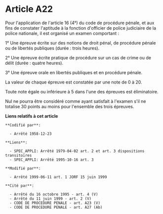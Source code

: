 # Article A22

Pour l'application de l'article 16 (4°) du code de procédure pénale, et aux fins de constater l'aptitude à la fonction
d'officier de police judiciaire de la police nationale, il est organisé un examen comportant :

1° Une épreuve écrite sur des notions de droit pénal, de procédure pénale ou de libertés publiques (durée : trois heures).

2° Une épreuve écrite pratique de procédure sur un cas de crime ou de délit (durée : quatre heures).

3° Une épreuve orale en libertés publiques et en procédure pénale.

La valeur de chaque épreuve est constatée par une note de 0 à 20.

Toute note égale ou inférieure à 5 dans l'une des épreuves est éliminatoire.

Nul ne pourra être considéré comme ayant satisfait à l'examen s'il ne totalise 30 points au moins pour l'ensemble des trois
épreuves.

**Liens relatifs à cet article**

	**Codifié par**:

	  - Arrêté 1958-12-23

	**Liens**:

	  - SPEC_APPLI: Arrêté 1979-04-02 art. 2 et art. 3 dispositions transitoires
	  - SPEC_APPLI: Arrêté 1995-10-16 art. 3

	**Modifié par**:

	  - Arrêté 1999-06-11 art. 1 JORF 15 juin 1999

	**Cité par**:

	  - Arrêté du 16 octobre 1995 - art. 4 (V)
	  - Arrêté du 11 juin 1999 - art. 2 (V)
	  - CODE DE PROCEDURE PENALE - art. A23 (V)
	  - CODE DE PROCEDURE PENALE - art. A27 (Ab)
